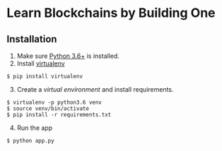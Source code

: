 # Learn Blockchains by Building One


## Installation

1. Make sure [Python 3.6+](https://www.python.org/downloads/) is installed. 
2. Install [virtualenv](https://virtualenv.pypa.io/en/stable/)

```
$ pip install virtualenv 
```

3. Create a _virtual environment_ and install requirements. 

```
$ virtualenv -p python3.6 venv
$ source venv/bin/activate
$ pip install -r requirements.txt
```
4. Run the app
```
$ python app.py
````